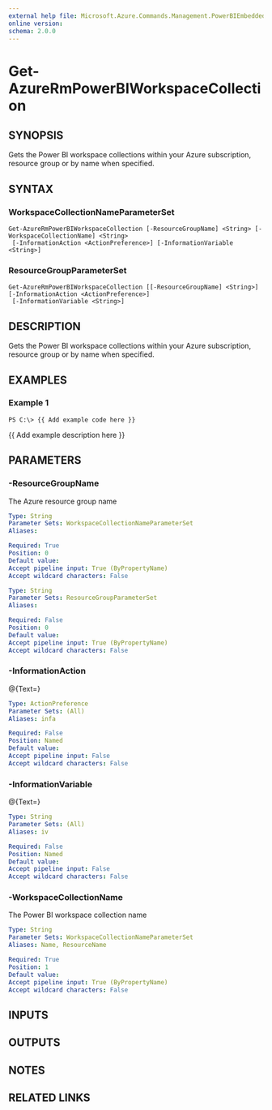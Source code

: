 ```yaml
---
external help file: Microsoft.Azure.Commands.Management.PowerBIEmbedded.dll-Help.xml
online version: 
schema: 2.0.0
---
```


# Get-AzureRmPowerBIWorkspaceCollection
## SYNOPSIS
Gets the Power BI workspace collections within your Azure subscription, resource group or by name when specified.

## SYNTAX

### WorkspaceCollectionNameParameterSet
```
Get-AzureRmPowerBIWorkspaceCollection [-ResourceGroupName] <String> [-WorkspaceCollectionName] <String>
 [-InformationAction <ActionPreference>] [-InformationVariable <String>]
```

### ResourceGroupParameterSet
```
Get-AzureRmPowerBIWorkspaceCollection [[-ResourceGroupName] <String>] [-InformationAction <ActionPreference>]
 [-InformationVariable <String>]
```

## DESCRIPTION
Gets the Power BI workspace collections within your Azure subscription, resource group or by name when specified.

## EXAMPLES

### Example 1
```
PS C:\> {{ Add example code here }}
```

{{ Add example description here }}

## PARAMETERS

### -ResourceGroupName
The Azure resource group name

```yaml
Type: String
Parameter Sets: WorkspaceCollectionNameParameterSet
Aliases: 

Required: True
Position: 0
Default value: 
Accept pipeline input: True (ByPropertyName)
Accept wildcard characters: False
```

```yaml
Type: String
Parameter Sets: ResourceGroupParameterSet
Aliases: 

Required: False
Position: 0
Default value: 
Accept pipeline input: True (ByPropertyName)
Accept wildcard characters: False
```

### -InformationAction
@{Text=}

```yaml
Type: ActionPreference
Parameter Sets: (All)
Aliases: infa

Required: False
Position: Named
Default value: 
Accept pipeline input: False
Accept wildcard characters: False
```

### -InformationVariable
@{Text=}

```yaml
Type: String
Parameter Sets: (All)
Aliases: iv

Required: False
Position: Named
Default value: 
Accept pipeline input: False
Accept wildcard characters: False
```

### -WorkspaceCollectionName
The Power BI workspace collection name

```yaml
Type: String
Parameter Sets: WorkspaceCollectionNameParameterSet
Aliases: Name, ResourceName

Required: True
Position: 1
Default value: 
Accept pipeline input: True (ByPropertyName)
Accept wildcard characters: False
```

## INPUTS

## OUTPUTS

## NOTES

## RELATED LINKS

